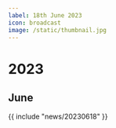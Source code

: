 ```yaml
---
label: 18th June 2023
icon: broadcast
image: /static/thumbnail.jpg
---
```


# 2023
## June

{{ include "news/20230618" }}